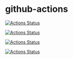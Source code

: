 # github-actions
 
[![Actions Status](https://github.com/MicheleCancilla/github-actions/workflows/.github/workflows/windows.yml/badge.svg)](https://github.com/MicheleCancilla/github-actions/actions)


[![Actions Status](https://github.com/MicheleCancilla/github-actions/workflows/.github/workflows/linux.yml/badge.svg)](https://github.com/MicheleCancilla/github-actions/actions)


[![Actions Status](https://github.com/MicheleCancilla/github-actions/workflows/linux/badge.svg)](https://github.com/MicheleCancilla/github-actions/actions)

[![Actions Status](https://github.com/MicheleCancilla/github-actions/workflows/windows/badge.svg)](https://github.com/MicheleCancilla/github-actions/actions)


